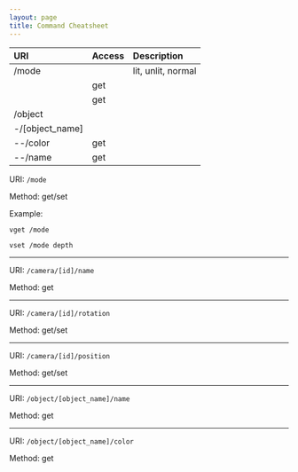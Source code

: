 ```yaml
---
layout: page
title: Command Cheatsheet
---
```





| URI             | Access | Description        |
|:----------------|:-------|:-------------------|
| /mode           |        | lit, unlit, normal |
|                 | get    |                    |
|                 | get    |                    |
| /object         |        |                    |
| -/[object_name] |        |                    |
| --/color        | get    |                    |
| --/name         | get    |                    |

URI: `/mode`

Method: get/set

Example:

`vget /mode`

`vset /mode depth`

---
URI: `/camera/[id]/name`

Method: get

---
URI: `/camera/[id]/rotation`

Method: get/set

---
URI: `/camera/[id]/position`

Method: get/set

---
URI: `/object/[object_name]/name`

Method: get

---
URI: `/object/[object_name]/color`

Method: get
